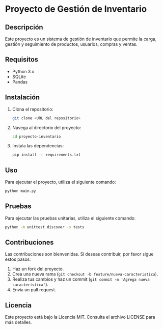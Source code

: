 # Proyecto de Gestión de Inventario

## Descripción
Este proyecto es un sistema de gestión de inventario que permite la carga, gestión y seguimiento de productos, usuarios, compras y ventas.

## Requisitos
- Python 3.x
- SQLite
- Pandas

## Instalación
1. Clona el repositorio:
   ```bash
   git clone <URL del repositorio>
   ```
2. Navega al directorio del proyecto:
   ```bash
   cd proyecto-inventario
   ```
3. Instala las dependencias:
   ```bash
   pip install -r requirements.txt
   ```

## Uso
Para ejecutar el proyecto, utiliza el siguiente comando:
```bash
python main.py
```

## Pruebas
Para ejecutar las pruebas unitarias, utiliza el siguiente comando:
```bash
python -m unittest discover -s tests
```

## Contribuciones
Las contribuciones son bienvenidas. Si deseas contribuir, por favor sigue estos pasos:
1. Haz un fork del proyecto.
2. Crea una nueva rama (`git checkout -b feature/nueva-caracteristica`).
3. Realiza tus cambios y haz un commit (`git commit -m 'Agrega nueva característica'`).
4. Envía un pull request.

## Licencia
Este proyecto está bajo la Licencia MIT. Consulta el archivo LICENSE para más detalles.
